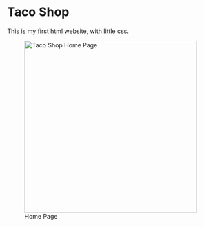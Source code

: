 <h1>Taco Shop</h1>
<p>This is my first html website, with little css.</p>
<figure>
  <img width="400" alt="Taco Shop Home Page" src="https://github.com/sepehr-san/taco-shop/assets/166761936/af7d3c1d-db9c-4ba3-9636-8ca18214b724"><br>
  <figcaption>Home Page</figcaption>
</figure>
